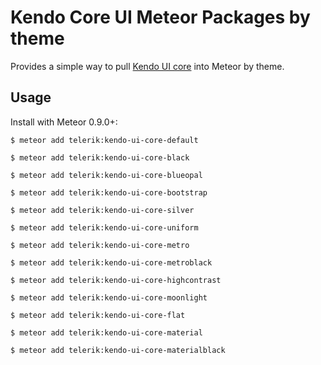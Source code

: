 # Kendo Core UI Meteor Packages by theme

Provides a simple way to pull [Kendo UI core](https://github.com/telerik/kendo-ui-core) into Meteor by theme. 

## Usage

Install with Meteor 0.9.0+:

```
$ meteor add telerik:kendo-ui-core-default

$ meteor add telerik:kendo-ui-core-black

$ meteor add telerik:kendo-ui-core-blueopal

$ meteor add telerik:kendo-ui-core-bootstrap

$ meteor add telerik:kendo-ui-core-silver

$ meteor add telerik:kendo-ui-core-uniform

$ meteor add telerik:kendo-ui-core-metro

$ meteor add telerik:kendo-ui-core-metroblack

$ meteor add telerik:kendo-ui-core-highcontrast

$ meteor add telerik:kendo-ui-core-moonlight

$ meteor add telerik:kendo-ui-core-flat

$ meteor add telerik:kendo-ui-core-material

$ meteor add telerik:kendo-ui-core-materialblack

```
